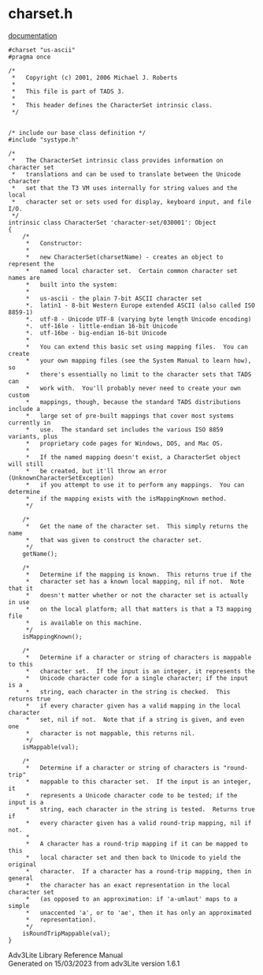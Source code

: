 ---
---
# charset.h

[documentation](../file/charset.h.html)

    #charset "us-ascii"
    #pragma once

    /*
     *   Copyright (c) 2001, 2006 Michael J. Roberts
     *   
     *   This file is part of TADS 3.
     *   
     *   This header defines the CharacterSet intrinsic class.  
     */


    /* include our base class definition */
    #include "systype.h"

    /*
     *   The CharacterSet intrinsic class provides information on character set
     *   translations and can be used to translate between the Unicode character
     *   set that the T3 VM uses internally for string values and the local
     *   character set or sets used for display, keyboard input, and file I/O.  
     */
    intrinsic class CharacterSet 'character-set/030001': Object
    {
        /*
         *   Constructor:
         *   
         *   new CharacterSet(charsetName) - creates an object to represent the
         *   named local character set.  Certain common character set names are
         *   built into the system:
         *   
         *   us-ascii - the plain 7-bit ASCII character set
         *.  latin1 - 8-bit Western Europe extended ASCII (also called ISO 8859-1)
         *.  utf-8 - Unicode UTF-8 (varying byte length Unicode encoding)
         *.  utf-16le - little-endian 16-bit Unicode
         *.  utf-16be - big-endian 16-bit Unicode
         *   
         *   You can extend this basic set using mapping files.  You can create
         *   your own mapping files (see the System Manual to learn how), so
         *   there's essentially no limit to the character sets that TADS can
         *   work with.  You'll probably never need to create your own custom
         *   mappings, though, because the standard TADS distributions include a
         *   large set of pre-built mappings that cover most systems currently in
         *   use.  The standard set includes the various ISO 8859 variants, plus
         *   proprietary code pages for Windows, DOS, and Mac OS.
         *   
         *   If the named mapping doesn't exist, a CharacterSet object will still
         *   be created, but it'll throw an error (UnknownCharacterSetException)
         *   if you attempt to use it to perform any mappings.  You can determine
         *   if the mapping exists with the isMappingKnown method.  
         */

        /*
         *   Get the name of the character set.  This simply returns the name
         *   that was given to construct the character set. 
         */
        getName();

        /*
         *   Determine if the mapping is known.  This returns true if the
         *   character set has a known local mapping, nil if not.  Note that it
         *   doesn't matter whether or not the character set is actually in use
         *   on the local platform; all that matters is that a T3 mapping file
         *   is available on this machine. 
         */
        isMappingKnown();

        /*
         *   Determine if a character or string of characters is mappable to this
         *   character set.  If the input is an integer, it represents the
         *   Unicode character code for a single character; if the input is a
         *   string, each character in the string is checked.  This returns true
         *   if every character given has a valid mapping in the local character
         *   set, nil if not.  Note that if a string is given, and even one
         *   character is not mappable, this returns nil.  
         */
        isMappable(val);

        /*
         *   Determine if a character or string of characters is "round-trip"
         *   mappable to this character set.  If the input is an integer, it
         *   represents a Unicode character code to be tested; if the input is a
         *   string, each character in the string is tested.  Returns true if
         *   every character given has a valid round-trip mapping, nil if not.
         *   
         *   A character has a round-trip mapping if it can be mapped to this
         *   local character set and then back to Unicode to yield the original
         *   character.  If a character has a round-trip mapping, then in general
         *   the character has an exact representation in the local character set
         *   (as opposed to an approximation: if 'a-umlaut' maps to a simple
         *   unaccented 'a', or to 'ae', then it has only an approximated
         *   representation).  
         */
        isRoundTripMappable(val);
    }

<div class="ftr">

Adv3Lite Library Reference Manual  
Generated on 15/03/2023 from adv3Lite version 1.6.1

</div>

